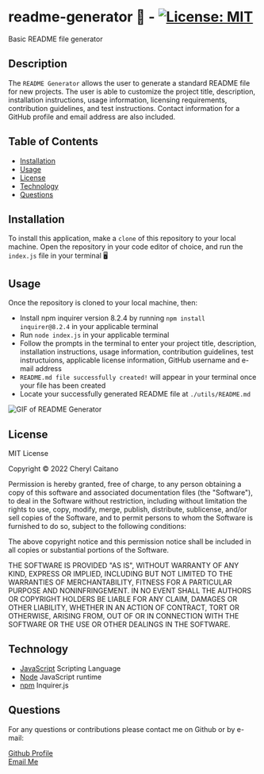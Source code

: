 # readme-generator 📄 - [![License: MIT](https://img.shields.io/badge/License-MIT-yellow.svg)](https://opensource.org/licenses/MIT)
Basic README file generator
## **Description**

The `README Generator` allows the user to generate a standard README file for new projects. The user is able to customize the project title, description, installation instructions, usage information, licensing requirements, contribution guidelines, and test instructions. Contact information for a GitHub profile and email address are also included.

## **Table of Contents**

- [Installation](#installation)
- [Usage](#usage)
- [License](#license)
- [Technology](#technology)
- [Questions](#questions)

## **Installation**

To install this application, make a `clone` of this repository to your local machine. Open the repository in your code editor of choice, and run the `index.js` file in your terminal 🖥️

## **Usage**

Once the repository is cloned to your local machine, then:

- Install npm inquirer version 8.2.4 by running `npm install inquirer@8.2.4` in your applicable terminal
- Run `node index.js` in your applicable terminal
- Follow the prompts in the terminal to enter your project title, description, installation instructions, usage information, contribution guidelines, test instructuions, applicable license information, GitHub username and e-mail address
- `README.md file successfully created!` will appear in your terminal once your file has been created
- Locate your successfully generated README file at `./utils/README.md`

![GIF of README Generator](./assets/readme-generator.gif)

## **License**

<p>
MIT License

Copyright &copy; 2022 Cheryl Caitano

Permission is hereby granted, free of charge, to any person obtaining a copy
of this software and associated documentation files (the "Software"), to deal
in the Software without restriction, including without limitation the rights
to use, copy, modify, merge, publish, distribute, sublicense, and/or sell
copies of the Software, and to permit persons to whom the Software is
furnished to do so, subject to the following conditions:

The above copyright notice and this permission notice shall be included in all
copies or substantial portions of the Software.

THE SOFTWARE IS PROVIDED "AS IS", WITHOUT WARRANTY OF ANY KIND, EXPRESS OR
IMPLIED, INCLUDING BUT NOT LIMITED TO THE WARRANTIES OF MERCHANTABILITY,
FITNESS FOR A PARTICULAR PURPOSE AND NONINFRINGEMENT. IN NO EVENT SHALL THE
AUTHORS OR COPYRIGHT HOLDERS BE LIABLE FOR ANY CLAIM, DAMAGES OR OTHER
LIABILITY, WHETHER IN AN ACTION OF CONTRACT, TORT OR OTHERWISE, ARISING FROM,
OUT OF OR IN CONNECTION WITH THE SOFTWARE OR THE USE OR OTHER DEALINGS IN THE
SOFTWARE.

</p>

## **Technology**

- [JavaScript](https://www.javascript.com/) Scripting Language
- [Node](https://nodejs.org/en/) JavaScript runtime
- [npm](https://www.npmjs.com/) Inquirer.js

## **Questions**

For any questions or contributions please contact me on Github or by e-mail:

[Github Profile](https://www.github.com/ccaitano)  
[Email Me](mailto:cheryl.caitano@gmail.com)